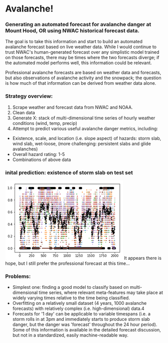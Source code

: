 # Avalanche!
### Generating an automated forecast for avalanche danger at Mount Hood, OR using NWAC historical forecast data.

The goal is to take this information and start to build an automated avalanche forecast based on live weather data. While I would continue to trust NWAC's human-generated forecast over any simplistic model trained on those forecasts, there may be times where the two forecasts diverge; if the automated model performs well, this information could be relevant.

Professional avalanche forecasts are based on weather data and forecasts, but also observations of avalanche activity and the snowpack; the question is how much of that information can be derived from weather data alone.

### Strategy overview:
1. Scrape weather and forecast data from NWAC and NOAA.
2. Clean data
3. Generate X: stack of multi-dimensional time series of hourly weather conditions (wind, temp, precip)
4. Attempt to predict various useful avalanche danger metrics, including:

- Existence, scale, and location (i.e. slope aspect) of hazards: storm slab, wind slab, wet-loose, (more challenging: persistent slabs and glide avalanches)
- Overall hazard rating: 1-5
- Combinations of above data

### inital prediction: existence of storm slab on test set
![early prediction](https://github.com/notsambeck/avalanche/blob/master/early%20prediction.png)
It appears there is hope, but I still prefer the professional forecast at this time...

### Problems:

- Simplest one: finding a good model to classify based on multi-dimensional time series, where relevant meta-features may take place at widely varying times relative to the time being classified.
- Overfitting on a relatively small dataset (4 years, 1000 avalanche forecasts) with relatively complex (i.e. high-dimensional) data.4
- Forecasts for '1 day' can be applicable to variable timespans (i.e. a storm rolls in at 3pm and immediately starts to produce storm slab danger, but the danger was 'forecast' throughout the 24 hour period). Some of this information is available in the detailed forecast discussion, but not in a standardized, easily machine-readable way.

